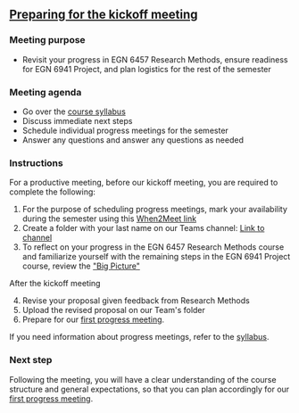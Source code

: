 ## [Preparing for the kickoff meeting](https://aselshall.github.io/pr/hw/meeting0)

### Meeting purpose
- Revisit your progress in EGN 6457 Research Methods, ensure readiness for EGN 6941 Project, and plan logistics for the rest of the semester

### Meeting agenda
- Go over the [course syllabus](https://aselshall.github.io/pr/#participation)  
- Discuss immediate next steps 
- Schedule individual progress meetings for the semester
- Answer any questions and answer any questions as needed

### Instructions
For a productive meeting, before our kickoff meeting, you are required to complete the following:  
1. For the purpose of scheduling progress meetings, mark your availability during the semester using this [When2Meet link](https://www.when2meet.com/?28130274-6d6lg)
2. Create a folder with your last name on our Teams channel: [Link to channel](https://teams.microsoft.com/l/channel/19%3AJHuITMwcgjg_bGMf9nNXFT15QiWcs-dJ4OvgUvjEJkk1%40thread.tacv2/General?groupId=732fceb9-a227-4950-a33d-851b1be2f09e)
3. To reflect on your progress in the EGN 6457 Research Methods course and familiarize yourself with the remaining steps in the EGN 6941 Project course, review the ["Big Picture"](https://aselshall.github.io/rm/hw/big-picture)

After the kickoff meeting

4. Revise your proposal given feedback from Research Methods
5. Upload the revised proposal on our Team's folder
6. Prepare for our [first progress meeting](https://aselshall.github.io/pr/hw/meeting1).

If you need information about progress meetings, refer to the [syllabus](https://aselshall.github.io/pr).

### Next step
Following the meeting, you will have a clear understanding of the course structure and general expectations, so that you can plan accordingly for our [first progress meeting](https://aselshall.github.io/pr/hw/meeting1).
